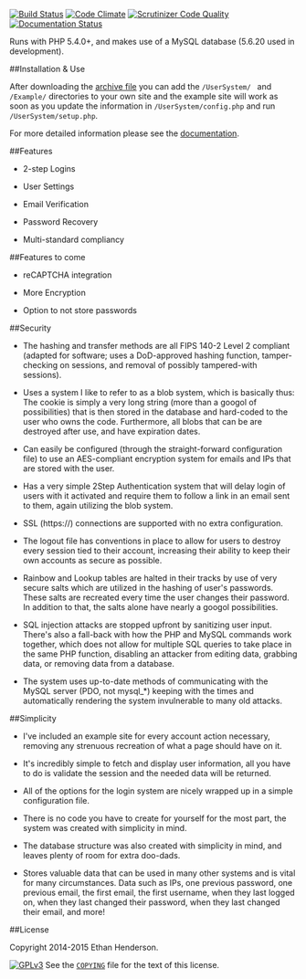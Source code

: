 [![Build Status](https://img.shields.io/travis/Zbee/UserSystem.svg?style=flat)](https://travis-ci.org/Zbee/UserSystem) [![Code Climate](https://img.shields.io/codeclimate/github/Zbee/UserSystem.svg?style=flat)](https://codeclimate.com/github/Zbee/UserSystem) [![Scrutinizer Code Quality](https://img.shields.io/scrutinizer/g/Zbee/UserSystem.svg?style=flat)](https://scrutinizer-ci.com/g/Zbee/UserSystem/?branch=master) [![Documentation Status](https://readthedocs.org/projects/usersystem/badge/?version=latest)](https://readthedocs.org/projects/usersystem/?badge=latest)

Runs with PHP 5.4.0+, and makes use of a MySQL database (5.6.20 used in development).

##Installation & Use

After downloading the [archive file](https://github.com/Zbee/UserSystem/archive/master.zip) you can add the `/UserSystem/ ` and `/Example/` directories to your own site and the example site will work as soon as you update the information in `/UserSystem/config.php` and run `/UserSystem/setup.php`.

For more detailed information please see the [documentation](http://usersystem.rtfd.org).

##Features

* 2-step Logins

* User Settings

* Email Verification

* Password Recovery

* Multi-standard compliancy

##Features to come

* reCAPTCHA integration

* More Encryption

* Option to not store passwords

##Security

* The hashing and transfer methods are all FIPS 140-2 Level 2 compliant (adapted for software; uses a DoD-approved hashing function, tamper-checking on sessions, and removal of possibly tampered-with sessions).

* Uses a system I like to refer to as a blob system, which is basically thus: The cookie is simply a very long string (more than a googol of possibilities) that is then stored in the database and hard-coded to the user who owns the code. Furthermore, all blobs that can be are destroyed after use, and have expiration dates.

* Can easily be configured (through the straight-forward configuration file) to use an AES-compliant encryption system for emails and IPs that are stored with the user.

* Has a very simple 2Step Authentication system that will delay login of users with it activated and require them to follow a link in an email sent to them, again utilizing the blob system.

* SSL (https://) connections are supported with no extra configuration.

* The logout file has conventions in place to allow for users to destroy every session tied to their account, increasing their ability to keep their own accounts as secure as possible.

* Rainbow and Lookup tables are halted in their tracks by use of very secure salts which are utilized in the hashing of user's passwords. These salts are recreated every time the user changes their password. In addition to that, the salts alone have nearly a googol possibilities.

* SQL injection attacks are stopped upfront by sanitizing user input. There's also a fall-back with how the PHP and MySQL commands work together, which does not allow for multiple SQL queries to take place in the same PHP function, disabling an attacker from editing data, grabbing data, or removing data from a database.

* The system uses up-to-date methods of communicating with the MySQL server (PDO, not mysql_*) keeping with the times and automatically rendering the system invulnerable to many old attacks.

##Simplicity

* I've included an example site for every account action necessary, removing any strenuous recreation of what a page should have on it.

* It's incredibly simple to fetch and display user information, all you have to do is validate the session and the needed data will be returned.

* All of the options for the login system are nicely wrapped up in a simple configuration file.

* There is no code you have to create for yourself for the most part, the system was created with simplicity in mind.

* The database structure was also created with simplicity in mind, and leaves plenty of room for extra doo-dads.

* Stores valuable data that can be used in many other systems and is vital for many circumstances. Data such as IPs, one previous password, one previous email, the first email, the first username, when they last logged on, when they last changed their password, when they last changed their email, and more!

##License

Copyright 2014-2015 Ethan Henderson.

[![GPLv3](https://www.gnu.org/graphics/gplv3-127x51.png)](http://www.gnu.org/copyleft/gpl.html)
See the [`COPYING`](https://github.com/Zbee/UserSystem/blob/master/COPYING) file for the text of this license.

